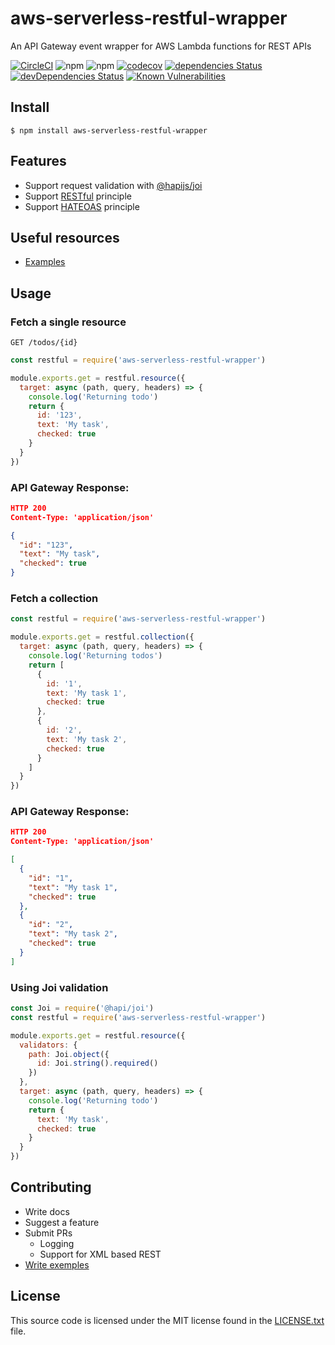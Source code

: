 # aws-serverless-restful-wrapper

An API Gateway event wrapper for AWS Lambda functions for REST APIs

[![CircleCI](https://circleci.com/gh/diegotremper/aws-serverless-restful-wrapper.svg?style=svg)](https://circleci.com/gh/diegotremper/aws-serverless-restful-wrapper)
![npm](https://img.shields.io/npm/v/aws-serverless-restful-wrapper)
![npm](https://img.shields.io/npm/dw/aws-serverless-restful-wrapper)
[![codecov](https://codecov.io/gh/diegotremper/aws-serverless-restful-wrapper/branch/master/graph/badge.svg)](https://codecov.io/gh/diegotremper/aws-serverless-restful-wrapper)
[![dependencies Status](https://david-dm.org/diegotremper/aws-serverless-restful-wrapper/status.svg)](https://david-dm.org/diegotremper/aws-serverless-restful-wrapper)
[![devDependencies Status](https://david-dm.org/diegotremper/aws-serverless-restful-wrapper/dev-status.svg)](https://david-dm.org/diegotremper/aws-serverless-restful-wrapper?type=dev)
[![Known Vulnerabilities](https://snyk.io/test/github/diegotremper/aws-serverless-restful-wrapper/badge.svg?targetFile=package.json)](https://snyk.io/test/github/diegotremper/aws-serverless-restful-wrapper?targetFile=package.json)

## Install

```$ npm install aws-serverless-restful-wrapper```

## Features

* Support request validation with [@hapijs/joi](https://github.com/hapijs/joi)
* Support [RESTful](https://restfulapi.net/) principle
* Support [HATEOAS](https://restfulapi.net/hateoas/) principle

## Useful resources

* [Examples](https://github.com/diegotremper/aws-serverless-restful-wrapper-examples)

## Usage

### Fetch a single resource

```GET /todos/{id}```

```javascript
const restful = require('aws-serverless-restful-wrapper')

module.exports.get = restful.resource({
  target: async (path, query, headers) => {
    console.log('Returning todo')
    return {
      id: '123',
      text: 'My task',
      checked: true
    }
  }
})
```

### API Gateway Response:
```json
HTTP 200
Content-Type: 'application/json'

{
  "id": "123",
  "text": "My task",
  "checked": true
}
```

### Fetch a collection

```javascript
const restful = require('aws-serverless-restful-wrapper')

module.exports.get = restful.collection({
  target: async (path, query, headers) => {
    console.log('Returning todos')
    return [
      {
        id: '1',
        text: 'My task 1',
        checked: true
      },
      {
        id: '2',
        text: 'My task 2',
        checked: true
      }
    ]
  }
})
```

### API Gateway Response:

```json
HTTP 200
Content-Type: 'application/json'

[
  {
    "id": "1",
    "text": "My task 1",
    "checked": true
  },
  {
    "id": "2",
    "text": "My task 2",
    "checked": true
  }
]
```

### Using Joi validation

```javascript
const Joi = require('@hapi/joi')
const restful = require('aws-serverless-restful-wrapper')

module.exports.get = restful.resource({
  validators: {
    path: Joi.object({
      id: Joi.string().required()
    })
  },
  target: async (path, query, headers) => {
    console.log('Returning todo')
    return {
      text: 'My task',
      checked: true
    }
  }
})
```

## Contributing

* Write docs
* Suggest a feature
* Submit PRs
  * Logging
  * Support for XML based REST
* [Write exemples](https://github.com/diegotremper/aws-serverless-restful-wrapper-examples)

## License

This source code is licensed under the MIT license found in
the [LICENSE.txt](https://github.com/diegotremper/aws-serverless-restful-wrapper/blob/master/LICENSE) file.
